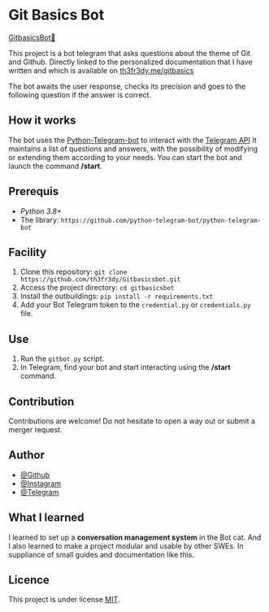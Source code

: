 # Git Basics Bot

[GitbasicsBot🤖](https://th3fr3dy.me/gitbasics)

This project is a bot telegram that asks questions about the theme of Git and Github.
Directly linked to the personalized documentation that I have written and which is available on [th3fr3dy.me/gitbasics](https://th3fr3dy.me/gitbasics)

The bot awaits the user response, checks its precision and goes to the following question if the answer is correct.

## How it works

The bot uses the [Python-Telegram-bot](https://python-telegram-bot.org/) to interact with the [Telegram API](https://core.telegram.org/bots/api)
It maintains a list of questions and answers, with the possibility of modifying or extending them according to your needs.
You can start the bot and launch the command **/start**.


## Prerequis

- *Python 3.8+* 
- The library: `https://github.com/python-telegram-bot/python-telegram-bot`


## Facility

1. Clone this repository: `git clone https://github.com/th3fr3dy/Gitbasicsbot.git`
2. Access the project directory: `cd gitbasicsbot`
3. Install the outbuildings: `pip install -r requirements.txt`
4. Add your Bot Telegram token to the `credential.py` or  `credentials.py` file.


## Use

1. Run the `gitbot.py` script.
2. In Telegram, find your bot and start interacting using the **/start** command.


## Contribution

Contributions are welcome!
Do not hesitate to open a way out or submit a merger request.

## Author

- [@Github](https://github.com/th3fr3dy)
- [@Instagram](https://instagram.com/th3fr3dy)
- [@Telegram](https://t.me/th3fr3dy)

## What I learned

I learned to set up a **conversation management system** in the Bot cat.
And I also learned to make a project modular and usable by other SWEs.
In suppliance of small guides and documentation like this.

## Licence

This project is under license [MIT](https://opensource.org/licenses/mit).